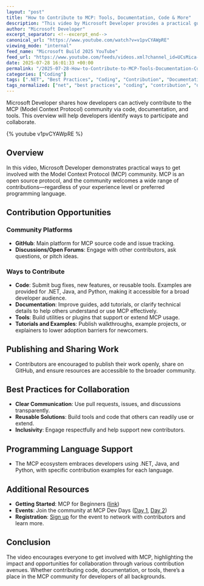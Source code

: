 ```yaml
---
layout: "post"
title: "How to Contribute to MCP: Tools, Documentation, Code & More"
description: "This video by Microsoft Developer provides a practical guide for joining and contributing to the Model Context Protocol (MCP) community. It covers contribution methods including code, documentation, and tools, discusses best practices for collaboration, and highlights real-world examples across .NET, Java, and Python."
author: "Microsoft Developer"
excerpt_separator: <!--excerpt_end-->
canonical_url: "https://www.youtube.com/watch?v=v1pvCYAWpRE"
viewing_mode: "internal"
feed_name: "Microsoft Build 2025 YouTube"
feed_url: "https://www.youtube.com/feeds/videos.xml?channel_id=UCsMica-v34Irf9KVTh6xx-g"
date: 2025-07-28 16:01:33 +00:00
permalink: "/2025-07-28-How-to-Contribute-to-MCP-Tools-Documentation-Code-and-More.html"
categories: ["Coding"]
tags: [".NET", "Best Practices", "Coding", "Contribution", "Documentation", "GitHub", "Java", "MCP", "Model Context Protocol", "Open Source", "Python", "Tools", "Videos"]
tags_normalized: ["net", "best practices", "coding", "contribution", "documentation", "github", "java", "mcp", "model context protocol", "open source", "python", "tools", "videos"]
---
```


Microsoft Developer shares how developers can actively contribute to the MCP (Model Context Protocol) community via code, documentation, and tools. This overview will help developers identify ways to participate and collaborate.<!--excerpt_end-->

{% youtube v1pvCYAWpRE %}

## Overview

In this video, Microsoft Developer demonstrates practical ways to get involved with the Model Context Protocol (MCP) community. MCP is an open source protocol, and the community welcomes a wide range of contributions—regardless of your experience level or preferred programming language.

## Contribution Opportunities

### Community Platforms

- **GitHub**: Main platform for MCP source code and issue tracking.
- **Discussions/Open Forums**: Engage with other contributors, ask questions, or pitch ideas.

### Ways to Contribute

- **Code**: Submit bug fixes, new features, or reusable tools. Examples are provided for .NET, Java, and Python, making it accessible for a broad developer audience.
- **Documentation**: Improve guides, add tutorials, or clarify technical details to help others understand or use MCP effectively.
- **Tools**: Build utilities or plugins that support or extend MCP usage.
- **Tutorials and Examples**: Publish walkthroughs, example projects, or explainers to lower adoption barriers for newcomers.

## Publishing and Sharing Work

- Contributors are encouraged to publish their work openly, share on GitHub, and ensure resources are accessible to the broader community.

## Best Practices for Collaboration

- **Clear Communication**: Use pull requests, issues, and discussions transparently.
- **Reusable Solutions**: Build tools and code that others can readily use or extend.
- **Inclusivity**: Engage respectfully and help support new contributors.

## Programming Language Support

- The MCP ecosystem embraces developers using .NET, Java, and Python, with specific contribution examples for each language.

## Additional Resources

- **Getting Started**: MCP for Beginners ([link](https://aka.ms/MCP-for-Beginners))
- **Events**: Join the community at MCP Dev Days ([Day 1](https://aka.ms/MCPDevDays-Day1), [Day 2](https://aka.ms/MCPDevDays-Day2))
- **Registration**: [Sign up](https://aka.ms/mcpdevdays) for the event to network with contributors and learn more.

## Conclusion

The video encourages everyone to get involved with MCP, highlighting the impact and opportunities for collaboration through various contribution avenues. Whether contributing code, documentation, or tools, there’s a place in the MCP community for developers of all backgrounds.
